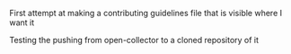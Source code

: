 First attempt at making a contributing guidelines file that is visible where I want it

Testing the pushing from open-collector to a cloned repository of it
